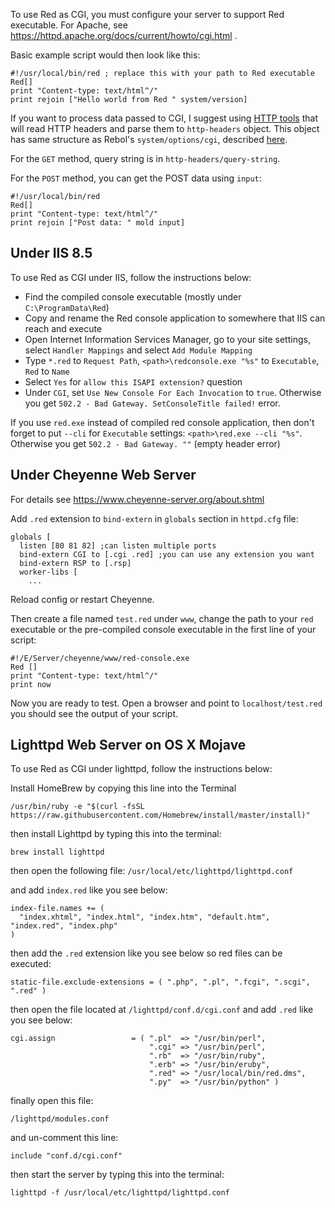 To use Red as CGI, you must configure your server to support Red executable. For Apache, see https://httpd.apache.org/docs/current/howto/cgi.html .

Basic example script would then look like this:
```red
#!/usr/local/bin/red ; replace this with your path to Red executable
Red[]
print "Content-type: text/html^/"
print rejoin ["Hello world from Red " system/version]
```

If you want to process data passed to CGI, I suggest using [HTTP tools](https://github.com/rebolek/red-tools/blob/master/http-tools.red) that will read HTTP headers and parse them to `http-headers` object. This object has same structure as Rebol's `system/options/cgi`, described [here](http://www.rebol.com/docs/cgi2.html#section-6).

For the `GET` method, query string is in `http-headers/query-string`.

For the `POST` method, you can get the POST data using `input`:

```red
#!/usr/local/bin/red
Red[]
print "Content-type: text/html^/"
print rejoin ["Post data: " mold input]
```

## Under IIS 8.5

To use Red as CGI under IIS, follow the instructions below:

* Find the compiled console executable (mostly under `C:\ProgramData\Red`)
* Copy and rename the Red console application to somewhere that IIS can reach and execute
* Open Internet Information Services Manager, go to your site settings, select `Handler Mappings` and select `Add Module Mapping`
* Type `*.red` to `Request Path`, `<path>\redconsole.exe "%s"` to `Executable`, `Red` to `Name`
* Select `Yes` for `allow this ISAPI extension?` question
* Under `CGI`, set `Use New Console For Each Invocation` to `true`. Otherwise you get `502.2 - Bad Gateway. SetConsoleTitle failed!` error.

If you use `red.exe` instead of compiled red console application, then don't forget to put `--cli` for `Executable` settings: `<path>\red.exe --cli "%s"`. Otherwise you get `502.2 - Bad Gateway. ""` (empty header error)

## Under Cheyenne Web Server

For details see https://www.cheyenne-server.org/about.shtml

Add `.red` extension to `bind-extern` in `globals` section in `httpd.cfg` file:

```red
globals [
  listen [80 81 82] ;can listen multiple ports
  bind-extern CGI to [.cgi .red] ;you can use any extension you want
  bind-extern RSP to [.rsp]
  worker-libs [
    ...
```

Reload config or restart Cheyenne.

Then create a file named `test.red` under `www`, change the path to your `red` executable or the pre-compiled console executable in the first line of your script:

```red
#!/E/Server/cheyenne/www/red-console.exe
Red []
print "Content-type: text/html^/"
print now
```

Now you are ready to test. Open a browser and point to `localhost/test.red` you should see the output of your script.


## Lighttpd Web Server on OS X Mojave

To use Red as CGI under lighttpd, follow the instructions below:

Install HomeBrew by copying this line into the Terminal

```/usr/bin/ruby -e "$(curl -fsSL https://raw.githubusercontent.com/Homebrew/install/master/install)"```

then install Lighttpd by typing this into the terminal:

```brew install lighttpd```

then open the following file:
```/usr/local/etc/lighttpd/lighttpd.conf```

and add ```index.red``` like you see below:

```
index-file.names += (
  "index.xhtml", "index.html", "index.htm", "default.htm", "index.red", "index.php"
)
```


then add the ```.red``` extension like you see below so red files can be executed:
```
static-file.exclude-extensions = ( ".php", ".pl", ".fcgi", ".scgi", ".red" )
```

then open the file located at ```/lighttpd/conf.d/cgi.conf```
and add ```.red``` like you see below:

```
cgi.assign                 = ( ".pl"  => "/usr/bin/perl",
                               ".cgi" => "/usr/bin/perl",
                               ".rb"  => "/usr/bin/ruby",
                               ".erb" => "/usr/bin/eruby",
                               ".red" => "/usr/local/bin/red.dms",
                               ".py"  => "/usr/bin/python" )
```

finally open this file:
```
/lighttpd/modules.conf
```

and un-comment this line:

```
include "conf.d/cgi.conf"
```

then start the server by typing this into the terminal:
```
lighttpd -f /usr/local/etc/lighttpd/lighttpd.conf
```
